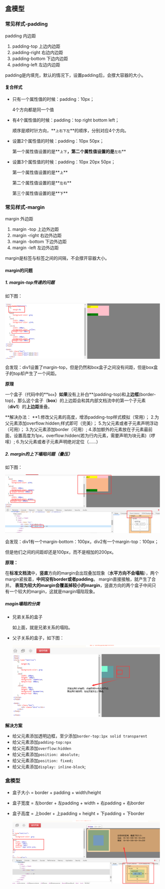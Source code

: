 ## 盒模型



### 常见样式-padding

padding 内边距

1. padding-top 上边内边距
2. padding-right 右边内边距
3. padding-bottom 下边内边距
4. padding-left 左边内边距

padding是内填充，默认的情况下，设置padding后，会撑大容器的大小。



#### 复合样式

- 只有一个属性值的时候：padding：10px；

  4个方向都是同一个值

- 有4个属性值的时候：padding：top right bottom left；

  顺序是顺时针方向，**`上右下左`**的顺序，分别对应4个方向。

- 设置2个属性值的时候：padding：10px 50px；

  第一个属性值设置的是**`上下`**，第二个属性值设置的是**`左右`**

- 设置3个属性值的时候：padding：10px 20px 50px；

  第一个属性值设置的是**`上`**

  第二个属性值设置的是**`左右`**

  第三个属性值设置的是**`下`**

  

### 常见样式-margin

margin 外边距

1. margin -top 上边外边距
2. margin -right 右边外边距
3. margin -bottom 下边外边距
4. margin -left 左边外边距

margin是标签与标签之间的间隔，不会撑开容器大小。

#### margin的问题

##### 1. margin-top传递的问题

如下图：

   ![margin问题](../../assets/margin-top.png "margin-top问题")

会发现：div1设置了margin-top，但是仍然和box盒子之间没有间距，但是box盒子的top却产生了一个间距。

**原理**

一个盒子（代码中的**`box`**）如果**没有上补白**(padding-top)和**上边框**(border-top)，那么这个盒子（**box**）的上边距会和其内部文档流中的第一个子元素（**div1**）的**上边距**重叠。

**解决办法：
**1.修改父元素的高度，增添padding-top样式模拟（常用）；
2.为父元素添加overflow:hidden;样式即可（完美）；
5.为父元素或者子元素声明浮动（可用）；
3.为父元素添加border（可用）;
4.添加额外的元素放在子元素最前面，设置高度为1px，overflow:hidden(若为行内元素，需要声明为块元素)（啰嗦）;
6.为父元素或者子元素声明绝对定位（……）



##### 2. margin的上下塌陷问题（叠压）

如下图：

![margin叠压](../../assets/margin叠压.png "margin叠压")

会发现：div1有一个margin-bottom：100px，div2有一个margin-top：100px；

但是他们之间的间距却还是100px，而不是相加的200px。

**原理：**

在**标准文档流**中，**竖直**方向的margin会出现叠加现象（**水平方向不会塌陷**），两个margin紧挨着，**中间没有border或者padding**。
margin直接接触，就产生了合并。
**表现为较大的margin会覆盖掉较小的margin**，竖直方向的两个盒子中间只有一个较大的margin，这就是margin塌陷现象。



##### magin塌陷的分类

- 兄弟关系的盒子

  如上面，就是兄弟关系的塌陷。

- 父子关系的盒子，如下图：

  ![父子塌陷](../../assets/margin塌陷.png "父子塌陷")



**解决方案**

- 给父元素添加透明边框，至少添加`border-top:1px solid transparent`
- 给父元素添加`padding-top:npx`
- 给父元素添加`overflow:hidden`
- 给父元素添加`position: absolute;`
- 给父元素添加`position: fixed;`
- 给父元素添加`display: inline-block`;



### 盒模型

- 盒子大小 = border + padding + width/height

- 盒子宽度 = 左border + 左padding + width + 右padding + 右border

- 盒子高度 = 上boder + 上padding + height + 下padding + 下border

  ![盒子大小](../../assets/box.png "盒子大小")